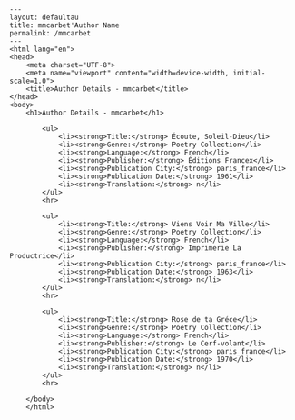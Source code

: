 
    ---
    layout: defaultau
    title: mmcarbet'Author Name 
    permalink: /mmcarbet
    ---
    <html lang="en">
    <head>
        <meta charset="UTF-8">
        <meta name="viewport" content="width=device-width, initial-scale=1.0">
        <title>Author Details - mmcarbet</title>
    </head>
    <body>
        <h1>Author Details - mmcarbet</h1>
        
            <ul>
                <li><strong>Title:</strong> Écoute, Soleil-Dieu</li>
                <li><strong>Genre:</strong> Poetry Collection</li>
                <li><strong>Language:</strong> French</li>
                <li><strong>Publisher:</strong> Éditions Francex</li>
                <li><strong>Publication City:</strong> paris_france</li>
                <li><strong>Publication Date:</strong> 1961</li>
                <li><strong>Translation:</strong> n</li>
            </ul>
            <hr>
            
            <ul>
                <li><strong>Title:</strong> Viens Voir Ma Ville</li>
                <li><strong>Genre:</strong> Poetry Collection</li>
                <li><strong>Language:</strong> French</li>
                <li><strong>Publisher:</strong> Imprimerie La Productrice</li>
                <li><strong>Publication City:</strong> paris_france</li>
                <li><strong>Publication Date:</strong> 1963</li>
                <li><strong>Translation:</strong> n</li>
            </ul>
            <hr>
            
            <ul>
                <li><strong>Title:</strong> Rose de ta Gréce</li>
                <li><strong>Genre:</strong> Poetry Collection</li>
                <li><strong>Language:</strong> French</li>
                <li><strong>Publisher:</strong> Le Cerf-volant</li>
                <li><strong>Publication City:</strong> paris_france</li>
                <li><strong>Publication Date:</strong> 1970</li>
                <li><strong>Translation:</strong> n</li>
            </ul>
            <hr>
            
        </body>
        </html>
        